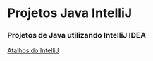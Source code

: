 # Projetos Java IntelliJ

### Projetos de Java utilizando IntelliJ IDEA

[Atalhos do IntelliJ](http://www.basef.com.br/index.php/Atalhos_do_IntelliJ_Idea)
